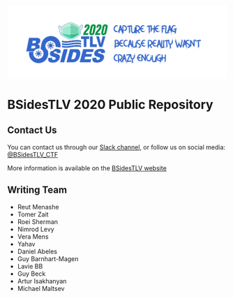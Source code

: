 ![](ctf-twitter.png)

# BSidesTLV 2020 Public Repository

## Contact Us

You can contact us through our [Slack channel](https://join.slack.com/t/bsidestlv/shared_invite/zt-ezz7de5w-zKO_PyubEBs2_UDIssDw8A), or follow us on social media: [@BSidesTLV_CTF](https://twitter.com/BSidesTLV_CTF)

More information is available on the [BSidesTLV website](https://bsidestlv.com)

## Writing Team

* Reut Menashe
* Tomer Zait
* Roei Sherman
* Nimrod Levy
* Vera Mens
* Yahav
* Daniel Abeles
* Guy Barnhart-Magen
* Lavie BB
* Guy Beck
* Artur Isakhanyan
* Michael Maltsev

